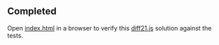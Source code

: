 ## Completed

Open [index.html](index.html) in a browser
to verify this [diff21.js](diff21.js) solution against the tests.

